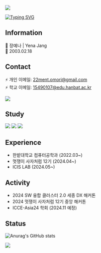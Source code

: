 <img src="https://capsule-render.vercel.app/api?type=rect&color=298A08&height=200&section=header&text=HelLo_mY_wOrLD¡&fontSize=60" />

[![Typing SVG](https://readme-typing-svg.demolab.com?font=Fira+Code&pause=1000&random=false&width=435&lines=Difficult_is_just_things_to_overcome)](https://git.io/typing-svg)

## Information
🔭 장예나 | Yena Jang \
🌱 2003.02.18

## Contact
⚡ 개인 이메일: 22ment.omori@gmail.com    
⚡ 학교 이메일: 15490107@edu.hanbat.ac.kr

<a href="https://www.instagram.com/yyeen_naa/"><img src="https://img.shields.io/badge/Instagram-E4405F?style=flat-square&logo=Instagram&logoColor=white"/></a>

## Study
<img src="https://img.shields.io/badge/react-20232a.svg?style=for-the-badge&logo=react&logoColor=61DAFB"> <img src="https://img.shields.io/badge/Python-3776AB?style=for-the-badge&logo=Python&logoColor=white"> <img src="https://img.shields.io/badge/Java-F7DF1E?style=for-the-badge&logo=Java&logoColor=white">

## Experience
- 한밭대학교 컴퓨터공학과 (2022.03~)
- 멋쟁이 사자처럼 12기 (2024.04~)
- ICIS LAB (2024.05~)

## Activity
- 2024 SW 융합 클러스터 2.0 세종 DX 해커톤
- 2024 멋쟁이 사자처럼 12기 중앙 해커톤
- ICCE-Asia24 학회 (2024.11 예정)

## Status
![Anurag's GitHub stats](https://github-readme-stats.vercel.app/api?username=Yena-J&show_icons=true&theme=radical)

<img src="https://capsule-render.vercel.app/api?type=soft&color=0B1907&height=20" />
